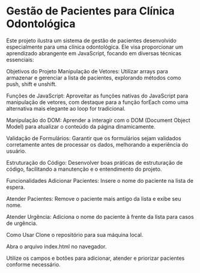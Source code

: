 <h1>Gestão de Pacientes para Clínica Odontológica</h1>


Este projeto ilustra um sistema de gestão de pacientes desenvolvido especialmente para uma clínica odontológica. Ele visa proporcionar um aprendizado abrangente em JavaScript, focando em diversas técnicas essenciais:

Objetivos do Projeto
Manipulação de Vetores: Utilizar arrays para armazenar e gerenciar a lista de pacientes, explorando métodos como push, shift e unshift.

Funções de JavaScript: Aproveitar as funções nativas do JavaScript para manipulação de vetores, com destaque para a função forEach como uma alternativa mais elegante ao loop for tradicional.

Manipulação do DOM: Aprender a interagir com o DOM (Document Object Model) para atualizar o conteúdo da página dinamicamente.

Validação de Formulários: Garantir que os formulários sejam validados corretamente antes de processar os dados, melhorando a experiência do usuário.

Estruturação do Código: Desenvolver boas práticas de estruturação de código, facilitando a manutenção e o entendimento do projeto.

Funcionalidades
Adicionar Pacientes: Insere o nome do paciente na lista de espera.

Atender Pacientes: Remove o paciente mais antigo da lista e exibe seu nome.

Atender Urgência: Adiciona o nome do paciente à frente da lista para casos de urgência.

Como Usar
Clone o repositório para sua máquina local.

Abra o arquivo index.html no navegador.

Utilize os campos e botões para adicionar, atender e priorizar pacientes conforme necessário.
